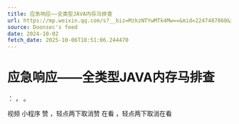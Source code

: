 ```yaml
---
title: 应急响应——全类型JAVA内存马排查
url: https://mp.weixin.qq.com/s?__biz=MzkzNTYwMTk4Mw==&mid=2247487860&idx=1&sn=2ed2f06b4df3d698111de170ba601896
source: Doonsec's feed
date: 2024-10-02
fetch_date: 2025-10-06T18:51:06.244470
---
```


# 应急响应——全类型JAVA内存马排查

：
，
。

视频
小程序
赞
，轻点两下取消赞
在看
，轻点两下取消在看